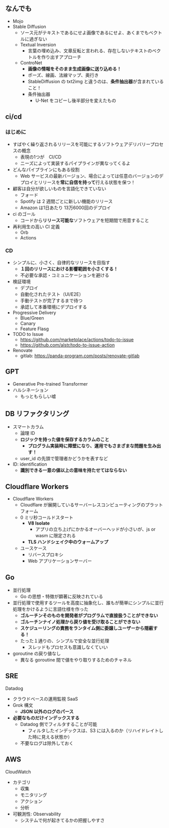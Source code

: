 ## なんでも

- Mojo
- Stable Diffusion
  - ソース元がテキストであるにせよ画像であるにせよ、あくまでもベクトルに過ぎない
  - Textual Inversion
    - 言葉の埋め込み、文章反転と言われる、存在しないテキストのベクトルを作り出すアプローチ
  - ControNet
    - **画像の情報をそのまま生成画像に送り込める！**
    - ポーズ、線画、法線マップ、奥行き
    - StableDiffusion の txt2img と違うのは、**条件抽出器**が含まれていること！
    - 条件抽出器
      - U-Net をコピーし後半部分を変えたもの

## ci/cd

### はじめに

- すばやく繰り返されるリリースを可能にするソフトウェアデリバリープロセスの概念
  - 表現の1つが　CI/CD
  - ニーズによって実装するパイプラインが異なってくるよ
- どんなパイプラインにもある役割
  - Web サービスの最新バージョン、場合によっては任意のバージョンのデプロイとリリースを**常に自信を持って**行える状態を保つ！
- 顧客は自分が欲しいものを言語化できていない
  - フォード
  - Spotify は 2 週間ごとに新しい機能のリリース
  - Amazon は1日あたり 13万6000回のデプロイ
- ci のゴール
  - コードから**リリース可能な**ソフトウェアを短期間で用意すること
- 再利用生の高い CI 定義
  - Orb
  - Actions

### CD

- シンプルに、小さく、自律的なリリースを目指す
  - **１回のリリースにおける影響範囲を小さくする！**
  - 不必要な承認・コミュニケーションを避ける
- 検証環境
  - デプロイ
  - 自動化されたテスト（UI/E2E）
  - 手動テストが完了するまで待つ
  - 承認して本番環境にデプロイする
- Progressive Delivery
  - Blue/Green
  - Canary
  - Feature Flasg
- TODO to Issue
  - https://github.com/marketplace/actions/todo-to-issue
  - https://github.com/alstr/todo-to-issue-action
- Renovate
  - gitlab: https://panda-program.com/posts/renovate-gitlab

## GPT

- Generative Pre-trained Transformer
- ハルシネーション
  - もっともらしい嘘

## DB リファクタリング

- スマートカラム
  - 論理 ID
  - **ロジックを持った値を保存するカラムのこと**
    - **プログラム実装時に障壁になり、運用でもさまざまな問題を生み出す！**
  - user_id の先頭で管理者かどうかを表すなど
- ID: identification
  - **識別できる一意の値以上の意味を持たせてはならない**

## Cloudflare Workers

- Cloudflare Workers
  - Cloudflare が展開しているサーバーレスコンピューティングのプラットフォーム
  - 0 ミリ秒コールドスタート
    - **V8 Isolate**
      - アプリの立ち上げにかかるオーバーヘッドが小さいが、js or wasm に限定される
    - **TLS ハンドシェイク中のウォームアップ**
  - ユースケース
    - リバースプロキシ
    - Web アプリケーションサーバー

## Go

- 並行処理
  - Go の思想・特徴が顕著に反映されている
- 並行処理で使用するツールを高度に抽象化し、誰もが簡単にシンプルに並行処理をかけるように言語仕様を作った
  - **ゴルーチンそのものを開発者がプログラムで直接扱うことができない**
  - **ゴルーチンナイノ処理から戻り値を受け取ることができない**
  - **スケジューリングの責務をランタイム側に委譲しユーザーから隠蔽する！**
  - たった１通りの、シンプルで安全な並行処理
    - スレッドもプロセスも意識しなくていい
- goroutine の戻り値なし
  - 異なる goroutine 間で値をやり取りするためのチャネル

## SRE

Datadog

- クラウドベースの運用監視 SaaS
- Grok 構文
  - **JSON 以外のログのパース**
- **必要なものだけインデックスする**
  - Datadog 側でフィルタすることが可能
    - フィルタしたインデックスは、S3 には入るのか（リハイドレイトした時に見える状態か）
  - 不要なログは除外しておく

## AWS

CloudWatch

- カテゴリ
  - 収集
  - モニタリング
  - アクション
  - 分析
- 可観測性: Observability
  - システムで何が起きてるかの把握しやすさ

